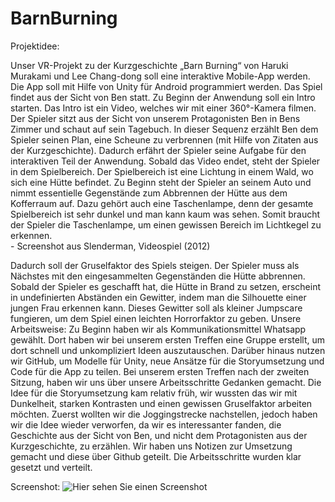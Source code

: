 # BarnBurning

Projektidee:

Unser VR-Projekt zu der Kurzgeschichte „Barn Burning“ von Haruki Murakami und Lee Chang-dong soll eine interaktive Mobile-App werden. Die App soll mit Hilfe von Unity für Android programmiert werden. Das Spiel findet aus der Sicht von Ben statt. 
Zu Beginn der Anwendung soll ein Intro starten. Das Intro ist ein Video, welches wir mit einer 360°-Kamera filmen. Der Spieler sitzt aus der Sicht von unserem Protagonisten Ben in Bens Zimmer und schaut auf sein Tagebuch. In dieser Sequenz erzählt Ben dem Spieler seinen Plan, eine Scheune zu verbrennen (mit Hilfe von Zitaten aus der Kurzgeschichte). Dadurch erfährt der Spieler seine Aufgabe für den interaktiven Teil der Anwendung. Sobald das Video endet, steht der Spieler in dem Spielbereich. Der Spielbereich ist eine Lichtung 
in einem Wald, wo sich eine Hütte befindet. Zu Beginn steht der Spieler an seinem Auto und nimmt essentielle Gegenstände zum Abbrennen der Hütte aus dem Kofferraum auf. Dazu gehört auch eine Taschenlampe, denn der gesamte Spielbereich ist sehr dunkel und man kann kaum was sehen. Somit braucht der Spieler die Taschenlampe, um einen gewissen Bereich im Lichtkegel zu erkennen.  
				- Screenshot aus Slenderman, Videospiel (2012)

Dadurch soll der Gruselfaktor des Spiels steigen. Der Spieler muss als Nächstes mit den
eingesammelten Gegenständen die Hütte abbrennen. Sobald der Spieler es geschafft hat, die Hütte in Brand zu setzen, erscheint in undefinierten Abständen ein Gewitter, indem man die Silhouette einer jungen Frau erkennen kann. Dieses Gewitter soll als kleiner Jumpscare fungieren, um dem Spiel einen leichten Horrorfaktor zu geben. 
Unsere Arbeitsweise:
Zu Beginn haben wir als Kommunikationsmittel Whatsapp gewählt. Dort haben wir bei unserem ersten Treffen eine Gruppe erstellt, um dort schnell und unkompliziert Ideen auszutauschen. Darüber hinaus nutzen wir GitHub, um Modelle für Unity, neue Ansätze für die Storyumsetzung und Code für die App zu teilen. 
Bei unserem ersten Treffen nach der zweiten Sitzung, haben wir uns über unsere Arbeitsschritte Gedanken gemacht. Die Idee für die Storyumsetzung kam relativ früh, wir wussten das wir mit Dunkelheit, starken Kontrasten und einen gewissen Gruselfaktor arbeiten möchten. Zuerst wollten wir die Joggingstrecke nachstellen, jedoch haben wir die Idee wieder verworfen, da wir es interessanter fanden, die Geschichte aus der Sicht von Ben, und nicht dem Protagonisten aus der Kurzgeschichte, zu erzählen. Wir haben uns Notizen zur Umsetzung gemacht und diese über Github geteilt. Die Arbeitsschritte wurden klar gesetzt und verteilt.  


Screenshot:
![Hier sehen Sie einen Screenshot](/relative/path/to/blob/master/screenshotBrücke.png?raw=true "Unity Screenshot")
